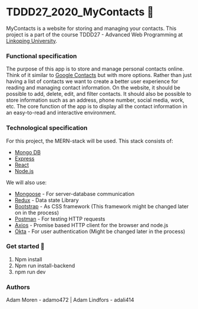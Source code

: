 # TDDD27_2020_MyContacts 📙

MyContacts is a website for storing and managing your contacts. This project is a part of the course TDDD27 - Advanced Web Programming at [Linkoping University](https://liu.se/en).

### Functional specification

The purpose of this app is to store and manage personal contacts online. Think of it similar to [Google Contacts](https://contacts.google.com/) but with more options. Rather than just having a list of contacts we want to create a better user experience for reading and managing contact information. On the website, it should be possible to add, delete, edit, and filter contacts. It should also be possible to store information such as an address, phone number, social media, work, etc. The core function of the app is to display all the contact information in an easy-to-read and interactive environment.

### Technological specification
For this project, the MERN-stack will be used. This stack consists of:
* [Mongo DB](https://www.mongodb.com/)
* [Express](https://expressjs.com/)
* [React](https://reactjs.org/)
* [Node.js](https://nodejs.org/en/)

We will also use:
* [Mongoose](https://mongoosejs.com/) - For server-database communication
* [Redux](https://redux.js.org/introduction/getting-started) - Data state Library
* [Bootstrap](https://getbootstrap.com/) - As CSS framework (This framework might be changed later on in the process)
* [Postman](https://www.postman.com/) - For testing HTTP requests
* [Axios](https://github.com/axios/axios) - Promise based HTTP client for the browser and node.js
* [Okta](https://www.google.com/search?q=okta&oq=okta&aqs=chrome..69i57j35i39l2j0j69i60l4.366j0j4&sourceid=chrome&ie=UTF-8) - For user authentication (Might be changed later in the process)

### Get started 🚀

1. Npm install
2. Npm run install-backend
3. npm run dev

### Authors 
Adam Moren - adamo472 | Adam Lindfors - adali414


